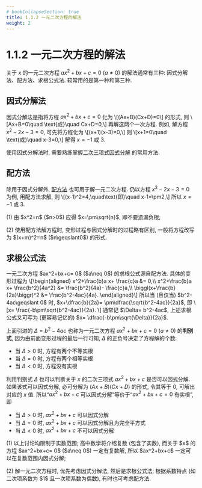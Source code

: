 ```yaml
---
# bookCollapseSection: true
title: 1.1.2 一元二次方程的解法
weight: 2
---
```


# 1.1.2 一元二次方程的解法

关于 $x$ 的一元二次方程 $ax^2+bx+c= 0$ ($a\neq 0$) 的解法通常有三种: 因式分解法、配方法、求根公式法. 较常用的是第一种和第三种.

## 因式分解法

因式分解法是指将方程 $ax^2+bx+c= 0$ 化为 \\[(Ax+B)(Cx+D)=0\\] 的形式, 则 \\[Ax+B=0\quad \text{或}\quad Cx+D=0,\\] 再解这两个一次方程. 例如, 解方程 $x^2-2x-3=0$, 可先将方程化为 \\[(x+1)(x-3)=0,\\] 则 \\[x+1=0\quad \text{或}\quad x-3=0,\\] 解得 $x=-1$ 或 $3$.

使用因式分解法时, 需要熟练掌握[二次三项式因式分解](../1-1-1-factoring) 的常用方法.

## 配方法

除用于因式分解外, [配方法](../1-1-1-factoring#配方法) 也可用于解一元二次方程. 仍以方程 $x^2-2x-3=0$ 为例, 用配方法求解, 则 \\[(x-1)^2=4,\quad\text{即}\quad x-1=\pm2,\\] 所以 $x=-1$ 或 $3$.

<myremark>
    <p>(1) 由 $x^2=n$ ($n>0$) 应得 $x=\pm\sqrt{n}$, 即不要遗漏负根;</p>
    <p>(2) 使用配方法解方程时, 变形过程与因式分解时的过程略有区别, 一般将方程改写为 $(x+m)^2=n$ ($n\geqslant0$) 的形式.</p>
</myremark>

## 求根公式法

<p>一元二次方程 $ax^2+bx+c= 0$ ($a\neq 0$) 的求根公式源自配方法. 具体的变形过程为 \[\begin{aligned}
        x^2+\frac{b}a x+ \frac{c}a &= 0,\\
        x^2+\frac{b}a x+ \frac{b^2}{4a^2} &= \frac{b^2}{4a}- \frac{c}a,\\
        \biggl(x+\frac{b}{2a}\biggr)^2 &= \frac{b^2-4ac}{4a}.
    \end{aligned}\] 所以当 (且仅当) $b^2-4ac\geqslant 0$ 时, $x+\dfrac{b}{2a}= \pm\dfrac{\sqrt{b^2-4ac}}{2a}$, 即 \[x= \frac{-b\pm\sqrt{b^2-4ac}}{2a}.
\] 通常记 $\Delta= b^2-4ac$, 上述求根公式又可写为 (更容易记忆的) $x= \dfrac{-b\pm\sqrt{\Delta}}{2a}$.</p>

上面引进的 $\Delta= b^2-4ac$ 也称为一元二次方程 $ax^2+bx+c= 0$ ($a\neq 0$) 的**判别式**, 因为由前面变形过程的最后一行可知, $\Delta$ 的正负号决定了方程解的个数: 

- 当 $\Delta>0$ 时, 方程有两个不等实根
- 当 $\Delta=0$ 时, 方程有两个相等实根
- 当 $\Delta<0$ 时, 方程没有实根

利用判别式 $\Delta$ 也可以判断关于 $x$ 的二次三项式 $ax^2+bx+c$ 是否可以因式分解. 如果该式可以因式分解, 必可分解为 $(Ax+B)(Cx+D)$ 的形式, 令其等于 $0$, 可解出对应的 $x$ 值. 所以“$ax^2+bx+c$ 可以因式分解”等价于“$ax^2+bx+c=0$ 有实根”, 即

- 当 $\Delta>0$ 时, $ax^2+bx+c$ 可以因式分解
- 当 $\Delta=0$ 时, $ax^2+bx+c$ 可以因式分解且为完全平方式
- 当 $\Delta<0$ 时, $ax^2+bx+c$ 不可以因式分解

<myremark>
    <p>(1) 以上讨论均限制于实数范围; 高中数学将介绍复数 (包含了实数), 而关于 $x$ 的方程 $ax^2+bx+c= 0$ ($a\neq 0$) 一定有复数解, 所以 $ax^2+bx+c$ 一定可以在复数范围内因式分解;</p>
    <p>(2) 解一元二次方程时, 优先考虑因式分解法, 然后是求根公式法; 根据系数特点 (如二次项系数为 $1$ 且一次项系数为偶数), 有时也可考虑配方法.</p>
</myremark>